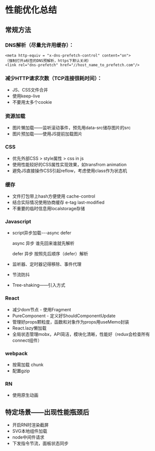# 性能优化总结

## 常规方法

### DNS解析（尽量允许用缓存）：

```
<meta http-equiv = "x-dns-prefetch-control" content="on">
（强制打开a标签的DNS预解析，https下默认关闭）
<link rel="dns-prefetch" href="//host_name_to_prefetch.com"/>
```

### 减少HTTP请求次数（TCP连接很耗时间）：

- JS、CSS文件合并
- 使用keep-live
- 不要用太多个cookie

### 资源加载

- 图片懒加载——监听滚动事件，预先用data-src储存图片的src
- 图片预加载——使用JS提前加载图片

### CSS

- 优先外部CSS > style属性 > css in js 
- 使用性能较好的CSS属性实现效果，如transfrom animation
- 避免JS直接操作CSS引起reflow，考虑使用class作为状态机

### 缓存

- 文件打包带上hash方便使用  cache-control
- 结合实际情况使用协商缓存  e-tag last-modified
- 不重要的临时信息用localstorage存储

### Javascript

- script异步加载---async defer

  async 异步 谁先回来谁就先解析

  defer 异步 按照先后顺序（defer）解析

- 监听器、定时器记得移除、事件代理

- 节流防抖

- Tree-shaking——引入方式

### React

- 减少dom节点 - 使用Fragment
- PureComponent - 定义好ShouldComponentUpdate
- 管理好props颗粒度，函数和对象作为props用useMemo封装
- React.lazy懒加载
- 全局状态管理mobx，API简洁，模块化清晰，性能好（redux会检查所有connect组件）

### webpack

- 按需加载 chunk
- 配置gzip

### RN

- 使用原生动画



## 特定场景——出现性能瓶颈后

- 开启RN时渲染截屏
- SVG本地组件加载
- node中间件请求
- 下发指令节流，面板状态同步